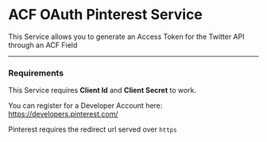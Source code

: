 # ACF OAuth Pinterest Service

This Service allows you to generate an Access Token for the Twitter API through an ACF Field

------------------

### Requirements

This Service requires  __Client Id__ and __Client Secret__ to work.

You can register for a Developer Account here:
https://developers.pinterest.com/

Pinterest requires the redirect url served over `https`
